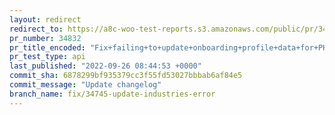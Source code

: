 ```yaml
---
layout: redirect
redirect_to: https://a8c-woo-test-reports.s3.amazonaws.com/public/pr/34832/api/index.html
pr_number: 34832
pr_title_encoded: "Fix+failing+to+update+onboarding+profile+data+for+PHP+8"
pr_test_type: api
last_published: "2022-09-26 08:44:53 +0000"
commit_sha: 6878299bf935379cc3f55fd53027bbbab6af84e5
commit_message: "Update changelog"
branch_name: fix/34745-update-industries-error
---
```

